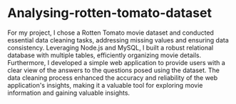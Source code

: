 # Analysing-rotten-tomato-dataset

For my project, I chose a Rotten Tomato movie dataset and conducted essential data cleaning tasks, addressing missing values and ensuring data consistency. Leveraging Node.js and MySQL, I built a robust relational database with multiple tables, efficiently organizing movie details. Furthermore, I developed a simple web application to provide users with a clear view of the answers to the questions posed using the dataset. The data cleaning process enhanced the accuracy and reliability of the web application's insights, making it a valuable tool for exploring movie information and gaining valuable insights.
